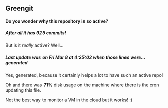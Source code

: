 ## Greengit

#### Do you wonder why this repository is so active?

##### After all it has 925 commits!

But is it *really* active? Well...

##### Last update was on Fri Mar 8 at 4:25:02 when those lines were... generated

Yes, generated, because it certainly helps a lot to have such an active repo!

Oh and there was **71%** disk usage on the machine
where there is the cron updating this file.

Not the best way to monitor a VM in the cloud but it works! :)
